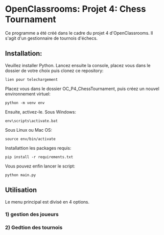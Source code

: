 # OpenClassrooms: Projet 4: Chess Tournament
Ce programme a été créé dans le cadre du projet 4 d'OpenClassrooms. Il s'agit d'un gestionnaire de tournois d'échecs.
## Installation:
Veuillez installer Python.
Lancez ensuite la console, placez vous dans le dossier de votre choix puis clonez ce repository:
```
lien pour telechargement
```
Placez vous dans le dossier OC_P4_ChessTournament, puis créez un nouvel environnement virtuel:
```
python -m venv env
```
Ensuite, activez-le.
Sous Windows:
```
env\scripts\activate.bat
```
Sous Linux ou Mac OS:
```
source env/bin/activate
```
Installattion les packages requis:
```
pip install -r requirements.txt
```
Vous pouvez enfin lancer le script:
```
python main.py
```

## Utilisation
Le menu principal est divisé en 4 options.
### 1) gestion des joueurs
### 2) Gedtion des tournois